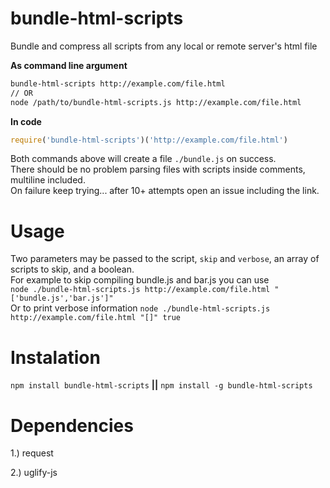 # bundle-html-scripts

Bundle and compress all scripts from any local or remote server's html file

**As command line argument**
```bash
bundle-html-scripts http://example.com/file.html
// OR
node /path/to/bundle-html-scripts.js http://example.com/file.html
```

**In code**
```javascript
require('bundle-html-scripts')('http://example.com/file.html')
```

Both commands above will create a file `./bundle.js` on success.   
There should be no problem parsing files with scripts inside comments, multiline included.   
On failure keep trying... after 10+ attempts open an issue including the link.

# Usage

Two parameters may be passed to the script, `skip` and `verbose`, an array of scripts to skip, and a boolean.   
For example to skip compiling bundle.js and bar.js you can use    
```node ./bundle-html-scripts.js http://example.com/file.html "['bundle.js','bar.js']"```     
Or to print verbose information `node ./bundle-html-scripts.js http://example.com/file.html "[]" true`

# Instalation

`npm install bundle-html-scripts` **||** `npm install -g bundle-html-scripts`

# Dependencies

1.) request

2.) uglify-js
